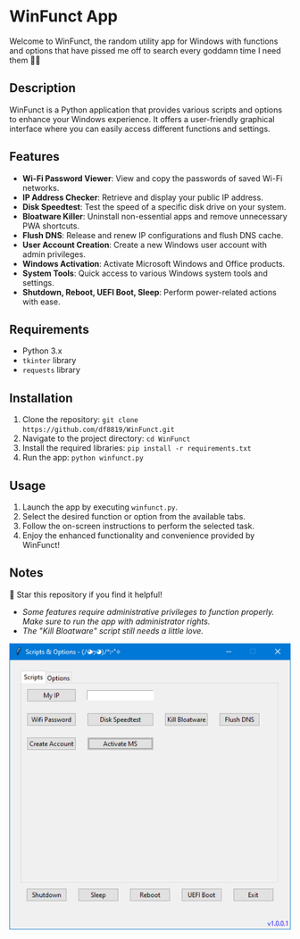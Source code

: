 # WinFunct App

Welcome to WinFunct, the random utility app for Windows with functions and options that have pissed me off to search every goddamn time I need them 🤭🙈

## Description

WinFunct is a Python application that provides various scripts and options to enhance your Windows experience. It offers a user-friendly graphical interface where you can easily access different functions and settings.

## Features

- **Wi-Fi Password Viewer**: View and copy the passwords of saved Wi-Fi networks.
- **IP Address Checker**: Retrieve and display your public IP address.
- **Disk Speedtest**: Test the speed of a specific disk drive on your system.
- **Bloatware Killer**: Uninstall non-essential apps and remove unnecessary PWA shortcuts.
- **Flush DNS**: Release and renew IP configurations and flush DNS cache.
- **User Account Creation**: Create a new Windows user account with admin privileges.
- **Windows Activation**: Activate Microsoft Windows and Office products.
- **System Tools**: Quick access to various Windows system tools and settings.
- **Shutdown, Reboot, UEFI Boot, Sleep**: Perform power-related actions with ease.

## Requirements

- Python 3.x
- `tkinter` library
- `requests` library

## Installation

1. Clone the repository: `git clone https://github.com/df8819/WinFunct.git`
2. Navigate to the project directory: `cd WinFunct`
3. Install the required libraries: `pip install -r requirements.txt`
4. Run the app: `python winfunct.py`

## Usage

1. Launch the app by executing `winfunct.py`.
2. Select the desired function or option from the available tabs.
3. Follow the on-screen instructions to perform the selected task.
4. Enjoy the enhanced functionality and convenience provided by WinFunct!

## Notes

🌟 Star this repository if you find it helpful!

- _Some features require administrative privileges to function properly. Make sure to run the app with administrator rights._
- _The "Kill Bloatware" script still needs a little love._

![Image](1689346780.png)